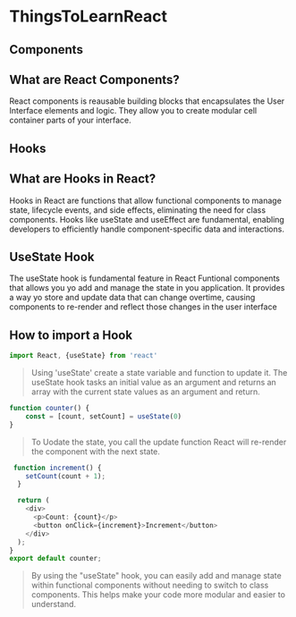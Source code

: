 # ThingsToLearnReact
## Components
<h2>What are React Components?</h2>
<p> React components is reausable building blocks that encapsulates the User Interface elements and logic. They allow you to create modular cell container parts of your interface. </p>

## Hooks 
<h2> What are Hooks in React? </h2>
<p> Hooks in React are functions that allow functional components to manage state, lifecycle events, and side effects, eliminating the need for class components. Hooks like useState and useEffect are fundamental, enabling developers to efficiently handle component-specific data and interactions. </p>

<h2> UseState Hook </h2>
<p> The useState hook is fundamental feature in React Funtional components that allows you yo add and manage the state in you application. It provides a way yo store and update data that can change overtime, causing components to re-render and reflect those changes in the user interface </p>

## How to import a Hook

```js
import React, {useState} from 'react'
```
> Using 'useState' create a state variable and function to update it. The useState hook tasks an initial value as an argument and returns an array with the current state values as an argument and return. 

```js
function counter() {
    const = [count, setCount] = useState(0)
}
```

> To Uodate the state, you call the update function React will re-render the component with the next state.

```js
 function increment() {
    setCount(count + 1);
  }

  return (
    <div>
      <p>Count: {count}</p>
      <button onClick={increment}>Increment</button>
    </div>
  );
}
export default counter;

```
>By using the "useState" hook, you can easily add and manage state within functional components without needing to switch to class components. This helps make your code more modular and easier to understand.